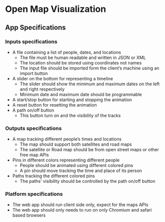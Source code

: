 # Open Map Visualization

## App Specifications

### Inputs specifications

- A file containing a list of people, dates, and locations
  - The file must be human readable and written in JSON or XML
  - The location should be stored using coordinates not names
  - The input file should be imported form the client’s machine using an import button
- A slider on the bottom for representing a timeline
  - The slider should show the minimum and maximum dates on the left and right respectively
  - Minimum date and maximum date should be programmable
- A start/stop button for starting and stopping the animation
- A reset button for resetting the animation
- A path on/off button
  - This button turn on and the visibility of the tracks

### Outputs specifications

- A map tracking different people’s times and locations
  - The map should support both satellites and road maps
  - The satellite or Road map should be from open street maps or other free map APIs
- Pins in different colors representing different people
  - People should be animated using different colored pins
  - A pin should move tracking the time and place of its person
- Paths tracking the different colored pins
  - The paths’ visibility should be controlled by the path on/off button

### Platform specifications

- The web app should run client side only, expect for the maps APIs
- The web app should only needs to run on only Chromium and safari based browsers
